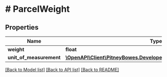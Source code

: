 # # ParcelWeight

## Properties

Name | Type | Description | Notes
------------ | ------------- | ------------- | -------------
**weight** | **float** |  | [optional] 
**unit_of_measurement** | [**\OpenAPI\Client\PitneyBowes.Developer.ShippingApi.Model\UnitOfWeight**](UnitOfWeight.md) |  | [optional] 

[[Back to Model list]](../../README.md#documentation-for-models) [[Back to API list]](../../README.md#documentation-for-api-endpoints) [[Back to README]](../../README.md)


